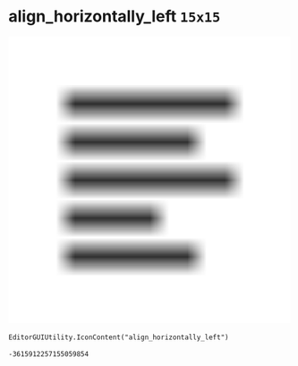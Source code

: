# align_horizontally_left `15x15`
<img src="/img/align_horizontally_left.png" width=512 height=512>

``` CSharp
EditorGUIUtility.IconContent("align_horizontally_left")
```
```
-3615912257155059854
```

